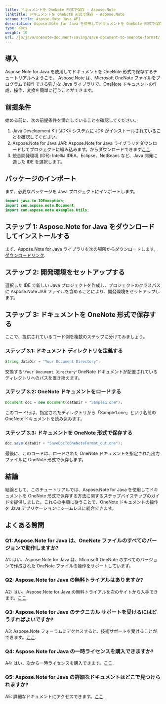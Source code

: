 ```yaml
---
title: ドキュメントを OneNote 形式で保存 - Aspose.Note
linktitle: ドキュメントを OneNote 形式で保存 - Aspose.Note
second_title: Aspose.Note Java API
description: Aspose.Note for Java を使用してドキュメントを OneNote 形式で保存する方法を学習します。シームレスな統合については、ステップバイステップのガイドに従ってください。
type: docs
weight: 10
url: /ja/java/onenote-document-saving/save-document-to-onenote-format/
---
```

## 導入

Aspose.Note for Java を使用してドキュメントを OneNote 形式で保存するチュートリアルへようこそ。 Aspose.Note は、Microsoft OneNote ファイルをプログラムで操作できる強力な Java ライブラリで、OneNote ドキュメントの作成、操作、変換を簡単に行うことができます。

## 前提条件

始める前に、次の前提条件を満たしていることを確認してください。

1. Java Development Kit (JDK): システムに JDK がインストールされていることを確認してください。
2.  Aspose.Note for Java JAR: Aspose.Note for Java ライブラリをダウンロードしてプロジェクトに組み込みます。からダウンロードできます[ここ](https://releases.aspose.com/note/java/).
3. 統合開発環境 (IDE): IntelliJ IDEA、Eclipse、NetBeans など、Java 開発に適した IDE を選択します。

## パッケージのインポート

まず、必要なパッケージを Java プロジェクトにインポートします。

```java
import java.io.IOException;
import com.aspose.note.Document;
import com.aspose.note.examples.Utils;
```

## ステップ 1: Aspose.Note for Java をダウンロードしてインストールする

まず、Aspose.Note for Java ライブラリを次の場所からダウンロードします。[ダウンロードリンク](https://releases.aspose.com/note/java/).

## ステップ 2: 開発環境をセットアップする

選択した IDE で新しい Java プロジェクトを作成し、プロジェクトのクラスパスに Aspose.Note JAR ファイルを含めることにより、開発環境をセットアップします。

## ステップ 3: ドキュメントを OneNote 形式で保存する

ここで、提供されているコード例を複数のステップに分けてみましょう。

### ステップ 3.1: ドキュメント ディレクトリを定義する

```java
String dataDir = "Your Document Directory";
```

交換する`"Your Document Directory"`OneNote ドキュメントが配置されているディレクトリへのパスを置き換えます。

### ステップ 3.2: OneNote ドキュメントをロードする

```java
Document doc = new Document(dataDir + "Sample1.one");
```

このコード行は、指定されたディレクトリから「Sample1.one」という名前の OneNote ドキュメントを読み込みます。

### ステップ 3.3: ドキュメントを OneNote 形式で保存する

```java
doc.save(dataDir + "SaveDocToOneNoteFormat_out.one");
```

最後に、このコードは、ロードされた OneNote ドキュメントを指定された出力ファイルに OneNote 形式で保存します。

## 結論

結論として、このチュートリアルでは、Aspose.Note for Java を使用してドキュメントを OneNote 形式で保存する方法に関するステップバイステップのガイドを提供しました。これらの手順に従うことで、OneNote ドキュメントの操作を Java アプリケーションにシームレスに統合できます。

## よくある質問

### Q1: Aspose.Note for Java は、OneNote ファイルのすべてのバージョンで動作しますか?

A1: はい、Aspose.Note for Java は、Microsoft OneNote のすべてのバージョンで作成された OneNote ファイルの操作をサポートしています。

### Q2: Aspose.Note for Java の無料トライアルはありますか?

 A2: はい、Aspose.Note for Java の無料トライアルを次のサイトから入手できます。[ここ](https://releases.aspose.com/).

### Q3: Aspose.Note for Java のテクニカル サポートを受けるにはどうすればよいですか?

 A3: Aspose.Note フォーラムにアクセスすると、技術サポートを受けることができます。[ここ](https://forum.aspose.com/c/note/28).

### Q4: Aspose.Note for Java の一時ライセンスを購入できますか?

 A4: はい、次から一時ライセンスを購入できます。[ここ](https://purchase.aspose.com/temporary-license/).

### Q5: Aspose.Note for Java の詳細なドキュメントはどこで見つけられますか?

 A5: 詳細なドキュメントにアクセスできます。[ここ](https://reference.aspose.com/note/java/).